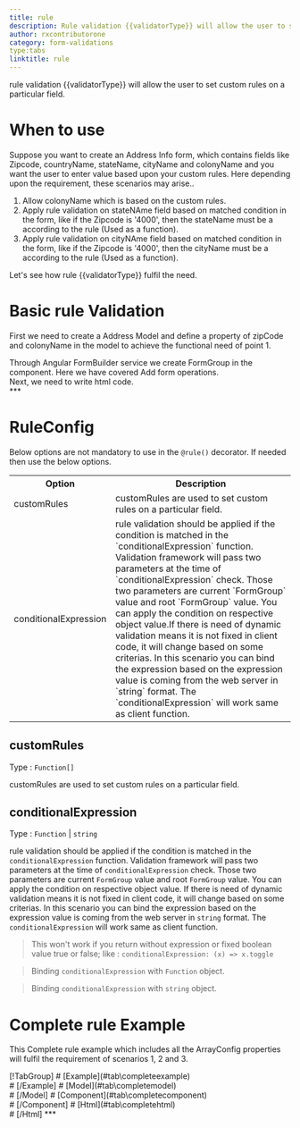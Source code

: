 ```yaml
---
title: rule 
description: Rule validation {{validatorType}} will allow the user to set custom rules on a particular field.
author: rxcontributorone
category: form-validations
type:tabs
linktitle: rule
---
```


<div class="title-bar"><p>rule validation {{validatorType}} will allow the user to set custom rules on a particular field.</p></div>

# When to use
Suppose you want to create an Address Info form, which contains fields like Zipcode, countryName, stateName, cityName and colonyName and you want the user to enter value based upon your custom rules. Here depending upon the requirement, these scenarios may arise..
<ol class='showHideElement'>
  <li>Allow colonyName which is based on the custom rules.</li>
  <li>Apply rule validation on stateNAme field based on matched condition in the form, like if the Zipcode is '4000', then the stateName must be a according to the rule (Used as a function).</li>
  <li>Apply rule validation on cityNAme field based on matched condition in the form, like if the Zipcode is '4000', then the cityName must be a according to the rule (Used as a function).</li>
</ol>
Let's see how rule {{validatorType}} fulfil the need.

# Basic rule Validation
First we need to create a Address Model and define a property of zipCode and colonyName in the model to achieve the functional need of point 1.
<div component="app-code" key="rule-add-model"></div>
Through Angular FormBuilder service we create FormGroup in the component.
Here we have covered Add form operations.

<div component="app-code" key="rule-add-component"></div>
Next, we need to write html code.
<div component="app-code" key="rule-add-html"></div> 
<div component="app-example-runner" ref-component="app-rule-add"></div>
***

# RuleConfig
Below options are not mandatory to use in the `@rule()` decorator. If needed then use the below options.

<table class="table table-bordered table-striped showHideElement">
<tr><th>Option</th><th>Description</th></tr>
<tr><td><a (click)='scrollTo("#customRules")' title="customRules">customRules</a></td><td>customRules are used to set custom rules on a particular field.</td></tr>
<tr><td><a (click)='scrollTo("#conditionalExpression")' title="conditionalExpression">conditionalExpression</a></td><td>rule validation should be applied if the condition is matched in the `conditionalExpression` function. Validation framework will pass two parameters at the time of `conditionalExpression` check. Those two parameters are current `FormGroup` value and root `FormGroup` value. You can apply the condition on respective object value.If there is need of dynamic validation means it is not fixed in client code, it will change based on some criterias. In this scenario you can bind the expression based on the expression value is coming from the web server in `string` format. The `conditionalExpression` will work same as client function.</td></tr>
</table>

## customRules 
Type :  `Function[]` 

customRules are used to set custom rules on a particular field.

<div component="app-code" key="rule-customRulesExample-model"></div> 
<div component="app-example-runner" ref-component="app-rule-customRules" title="rule {{validatorType}} with customRules" key="customRules"></div>

## conditionalExpression 
Type :  `Function`  |  `string` 

rule validation should be applied if the condition is matched in the `conditionalExpression` function. Validation framework will pass two parameters at the time of `conditionalExpression` check. Those two parameters are current `FormGroup` value and root `FormGroup` value. You can apply the condition on respective object value.
If there is need of dynamic validation means it is not fixed in client code, it will change based on some criterias. In this scenario you can bind the expression based on the expression value is coming from the web server in `string` format. The `conditionalExpression` will work same as client function.

> This won't work if you return without expression or fixed boolean value true or false; like : `conditionalExpression: (x) => x.toggle`

> Binding `conditionalExpression` with `Function` object.
<div component="app-code" key="rule-conditionalExpressionExampleFunction-model"></div> 

> Binding `conditionalExpression` with `string` object.
<div component="app-code" key="rule-conditionalExpressionExampleString-model"></div>

<div component="app-example-runner" ref-component="app-rule-conditionalExpression" title="rule {{validatorType}} with conditionalExpression" key="conditionalExpression"></div>

# Complete rule Example

This Complete rule example which includes all the ArrayConfig properties will fulfil the requirement of scenarios 1, 2 and 3.

<div component="app-tabs" key="complete"></div>
[!TabGroup]
# [Example](#tab\completeexample)
<div component="app-example-runner" ref-component="app-rule-complete"></div>
# [/Example]
# [Model](#tab\completemodel)
<div component="app-code" key="rule-complete-model"></div> 
# [/Model]
# [Component](#tab\completecomponent)
<div component="app-code" key="rule-complete-component"></div> 
# [/Component]
# [Html](#tab\completehtml)
<div component="app-code" key="rule-complete-html"></div>
# [/Html]
***

